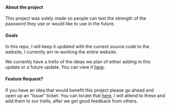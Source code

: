 #### About the project

This project was solely made so people can test the strength of the password they use or would like to use in the future.


#### Goals

In this repo, I will keep it updated with the current source code to the website, I currently am re-working the entire website. 

We currently have a trello of the ideas we  plan of either adding in this update or a future update. You can view it [here](https://trello.com/b/nWk64vpZ/hsimp).

#### Feature Request? 

If you have an idea that would benefit this project please go ahead and open up an "Issue" ticket. You can locate that [here](https://github.com/Baker/HSIMP/issues). I will attend to these and add them to our trello, after we get good feedback from others. 